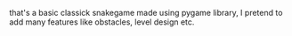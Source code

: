 that's a basic classick snakegame made using pygame library, I pretend to add many features like obstacles, level design etc. 
